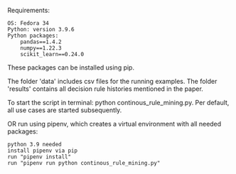 Requirements:

    OS: Fedora 34
    Python: version 3.9.6
    Python packages:
        pandas==1.4.2
        numpy==1.22.3
        scikit_learn==0.24.0


These packages can be installed using pip.

The folder 'data' includes csv files for the running examples. 
The folder 'results' contains all decision rule histories mentioned in the paper.

To start the script in terminal: python continous_rule_mining.py. Per default, all use cases are started subsequently.

OR run using pipenv, which creates a virtual environment with all needed packages:

    python 3.9 needed
    install pipenv via pip
    run "pipenv install"
    run "pipenv run python continous_rule_mining.py"


